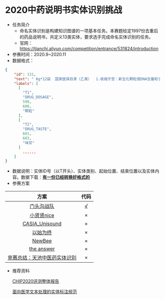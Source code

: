 # 2020中药说明书实体识别挑战

* 任务简介
  * 命名实体识别是构建知识图谱的一项基本任务。本赛题给定1997份去重后的药品说明书，共定义13类实体，要求选手完成命名实体识别的任务。
  * 官网：https://tianchi.aliyun.com/competition/entrance/531824/introduction
* 参赛时间：2020.9~2020.11
* 数据格式：

````json
{
    "id": 131,
    "text": " 6g*12袋  国家医保目录（乙类）  1.收缩子宫：新生化颗粒使DNA含量和子宫利用葡萄糖能力增加，促进子宫蛋白质合成及子宫增生，以促进子宫收缩，从而起到止血并排出瘀血的目的。实验室研究表明，新生化颗粒能明显增加大鼠离体子宫的收缩张力、收缩频率和收缩振幅，且呈剂量依赖性关系。冲洗药液后，子宫活动仍可恢复到正常状态。2.镇痛：实验室研究表明，新生化颗粒能明显减少大鼠扭体次数。3.抗血小板凝聚及抗血栓作用：新生化颗粒能抑制血小板聚集促进剂(H-SHT)产生。血液流变学表明，新生化颗粒通过降低血浆纤维蛋白原浓度，增加血小板细胞表面电荷，促进细胞解聚，降低血液粘度，达到抗血栓形成的作用。从而使瘀血不易凝固而利于排出。4.造血和抗贫血作用：新生化颗粒能促进血红蛋白(Hb)和红细胞(RBC)的生成。对造血干细胞(CFU&mdash;S)增值有显著的刺激作用，并能促进红系细胞分化。粒单细胞(CFU&mdash;D)、红系(BFU&mdash;E)祖细胞的产率均有明显升高作用。新生化颗粒同时还能抑制补体(c3b)与红细胞膜结合，降低补体溶血功能。5.改善微循环：增加子宫毛细血管流量，促进子宫修复。6.抗炎：新生化颗粒有很好的抗炎抑菌作用。体外试验表明，新生化颗粒对痢疾杆菌、大肠杆菌、绿脓杆菌、变形杆菌和金黄色葡萄球菌均有很好的抑菌作用。  亚宝药业大同制药有限公司  本品为黄棕色至黄褐色的颗粒；味甘、微苦。  活血、祛瘀、止痛。用于产后恶露不行，小腹疼痛，也可试用于上节育环后引起的阴道流血，月经过多 尚不明确。  6g*12袋/盒。  热水冲服，一次2袋，一日2-3次。  用于产后恶露不行，少腹疼痛，也可用于上节育环后引起的阴道流血，月经过多  尚不明确。  尚不明确。 ",
    "labels": [
      [
        "T1",
        "DRUG_DOSAGE",
        598,
        600,
        "颗粒"
      ],
      [
        "T2",
        "DRUG_TASTE",
        601,
        603,
        "味甘"
      ]
        ......
    ]
}
````



* 数据说明：实体ID号（以T开头）、实体类别、起始位置、结束位置以及实体内容。数据下载：[**有一份已经转换好格式的**](https://github.com/z814081807/DeepNER/tree/master/data/raw_data) 
* 参赛方案

|                             方案                             |                    代码                    |
| :----------------------------------------------------------: | :----------------------------------------: |
|     [门头沟战队](https://github.com/z814081807/DeepNER)      | [√](https://github.com/z814081807/DeepNER) |
| [小贤贤nice](https://tianchi.aliyun.com/forum/postDetail?spm=5176.12586969.1002.12.25a31939EucEhW&postId=154948) |                     ×                      |
| [CASIA_Unisound](https://tianchi.aliyun.com/forum/postDetail?spm=5176.12586969.1002.18.25a31939EucEhW&postId=154826) |                     ×                      |
| [以始为终](https://tianchi.aliyun.com/forum/postDetail?spm=5176.12586969.1002.9.25a31939EucEhW&postId=157110) |                     ×                      |
| [NewBee](https://tianchi.aliyun.com/forum/postDetail?spm=5176.12586969.1002.6.25a31939EucEhW&postId=155024) |                     ×                      |
| [the answer](https://tianchi.aliyun.com/forum/postDetail?spm=5176.12586969.1002.15.25a31939EucEhW&postId=154762) |                     ×                      |
| [竞赛总结：天池中医药实体识别](https://mp.weixin.qq.com/s/FkkLFddkWLtZ9SHX8a1tFA) |                     ×                      |

* 推荐资料

  [CHIP2020评测整体报告](https://www.bilibili.com/video/BV185411574p?p=42) 
  
  [面向医学文本处理的实体标注规范](https://www.bilibili.com/video/BV185411574p?p=43) 
